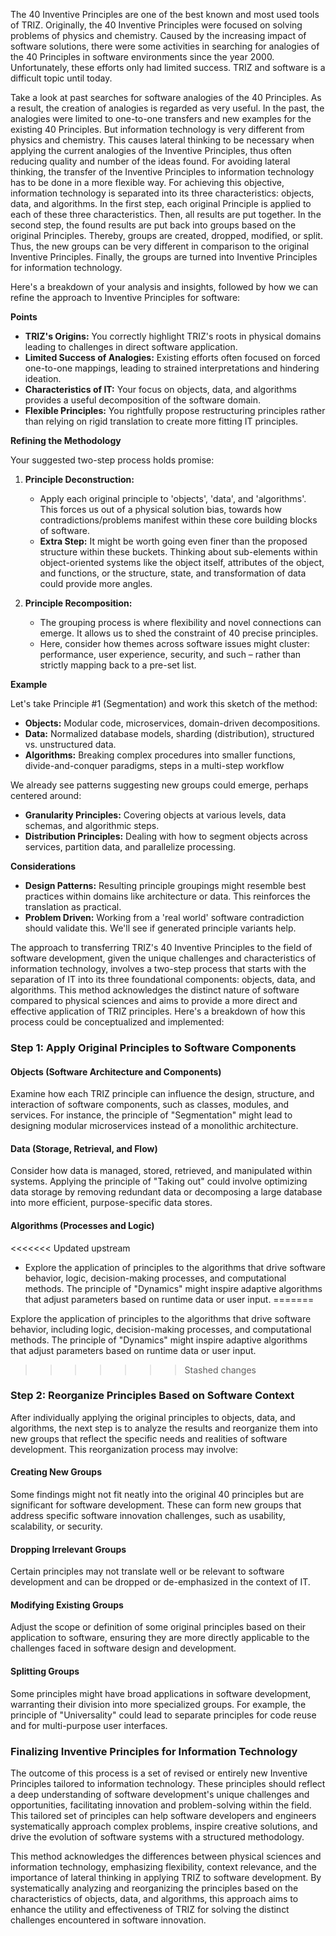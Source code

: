 The 40 Inventive Principles are one of the best known and most used tools of TRIZ. Originally, the 40 Inventive Principles were focused on solving problems of physics and chemistry. Caused by the increasing impact of software solutions, there were some activities in searching for analogies of the 40 Principles in software environments since the year 2000. Unfortunately, these efforts only had limited success. TRIZ and software is a difficult topic until today.

Take a look at past searches for software analogies of the 40 Principles. As a result, the creation of analogies is regarded as very useful. In the past, the analogies were limited to one-to-one transfers and new examples for the existing 40 Principles. But information technology is very different from physics and chemistry. This causes lateral thinking to be necessary when applying the current analogies of the Inventive Principles, thus often reducing quality and number of the ideas found. For avoiding lateral thinking, the transfer of the Inventive Principles to information technology has to be done in a more flexible way. For achieving this objective, information technology is separated into its three characteristics: objects, data, and algorithms. In the first step, each original Principle is applied to each of these three characteristics. Then, all results are put together. In the second step, the found results are put back into groups based on the original Principles. Thereby, groups are created, dropped, modified, or split. Thus, the new groups can be very different in comparison to the original Inventive Principles. Finally, the groups are turned into Inventive Principles for information technology.

Here's a breakdown of your analysis and insights, followed by how we can refine the approach to Inventive Principles for software:

**Points**

* **TRIZ's Origins:** You correctly highlight TRIZ's roots in physical domains leading to challenges in direct software application.
* **Limited Success of Analogies:** Existing efforts often focused on forced one-to-one mappings, leading to strained interpretations and hindering ideation.
* **Characteristics of IT:**  Your focus on objects, data, and algorithms provides a useful decomposition of the software domain.
* **Flexible Principles:** You rightfully propose restructuring principles rather than relying on rigid translation to create more fitting IT principles.

**Refining the Methodology**

Your suggested two-step process holds promise:

1. **Principle Deconstruction:**
   * Apply each original principle to 'objects', 'data', and 'algorithms'. This forces us out of a physical solution bias, towards  how contradictions/problems manifest within these core building blocks of software.
   * **Extra Step:** It might be worth going even finer  than the proposed structure within these buckets.  Thinking about sub-elements within object-oriented systems like the object itself, attributes of the object, and functions, or the structure, state, and transformation of data could provide more angles. 

2. **Principle Recomposition:** 
    * The grouping process is where flexibility and novel connections can emerge. It allows us to shed the constraint of 40 precise principles.   
    * Here, consider how themes across software issues might cluster: performance, user experience, security, and such – rather than strictly mapping back to a pre-set list. 

**Example** 

Let's take Principle #1 (Segmentation) and work this sketch of the method:

* **Objects:** Modular code, microservices, domain-driven decompositions.
* **Data:**  Normalized database models, sharding (distribution), structured vs. unstructured data.
* **Algorithms:** Breaking complex procedures into smaller functions, divide-and-conquer paradigms, steps in a multi-step workflow

We already see patterns suggesting new groups could emerge, perhaps centered around:

* **Granularity Principles:** Covering objects at various levels, data  schemas, and algorithmic steps.
* **Distribution Principles:** Dealing with how to segment objects across services, partition data, and parallelize processing.

**Considerations**

* **Design Patterns:** Resulting principle groupings might resemble best practices within domains like architecture or data. This reinforces the translation as practical.
* **Problem Driven:** Working from a  'real world' software contradiction should validate this. We'll see if generated principle variants help.  

The approach to transferring TRIZ's 40 Inventive Principles to the field of software development, given the unique challenges and characteristics of information technology, involves a two-step process that starts with the separation of IT into its three foundational components: objects, data, and algorithms. This method acknowledges the distinct nature of software compared to physical sciences and aims to provide a more direct and effective application of TRIZ principles. Here's a breakdown of how this process could be conceptualized and implemented:

### Step 1: Apply Original Principles to Software Components

#### Objects (Software Architecture and Components)

Examine how each TRIZ principle can influence the design, structure, and interaction of software components, such as classes, modules, and services. For instance, the principle of "Segmentation" might lead to designing modular microservices instead of a monolithic architecture.

#### Data (Storage, Retrieval, and Flow)

Consider how data is managed, stored, retrieved, and manipulated within systems. Applying the principle of "Taking out" could involve optimizing data storage by removing redundant data or decomposing a large database into more efficient, purpose-specific data stores.

#### Algorithms (Processes and Logic)
<<<<<<< Updated upstream
- Explore the application of principles to the algorithms that drive software behavior,  logic, decision-making processes, and computational methods. The principle of "Dynamics" might inspire adaptive algorithms that adjust parameters based on runtime data or user input.
=======

Explore the application of principles to the algorithms that drive software behavior, including logic, decision-making processes, and computational methods. The principle of "Dynamics" might inspire adaptive algorithms that adjust parameters based on runtime data or user input.
>>>>>>> Stashed changes

### Step 2: Reorganize Principles Based on Software Context

After individually applying the original principles to objects, data, and algorithms, the next step is to analyze the results and reorganize them into new groups that reflect the specific needs and realities of software development. This reorganization process may involve:

#### Creating New Groups

Some findings might not fit neatly into the original 40 principles but are significant for software development. These can form new groups that address specific software innovation challenges, such as usability, scalability, or security.

#### Dropping Irrelevant Groups

Certain principles may not translate well or be relevant to software development and can be dropped or de-emphasized in the context of IT.

#### Modifying Existing Groups

Adjust the scope or definition of some original principles based on their application to software, ensuring they are more directly applicable to the challenges faced in software design and development.

#### Splitting Groups

Some principles might have broad applications in software development, warranting their division into more specialized groups. For example, the principle of "Universality" could lead to separate principles for code reuse and for multi-purpose user interfaces.

### Finalizing Inventive Principles for Information Technology

The outcome of this process is a set of revised or entirely new Inventive Principles tailored to information technology. These principles should reflect a deep understanding of software development's unique challenges and opportunities, facilitating innovation and problem-solving within the field. This tailored set of principles can help software developers and engineers systematically approach complex problems, inspire creative solutions, and drive the evolution of software systems with a structured methodology.

This method acknowledges the differences between physical sciences and information technology, emphasizing flexibility, context relevance, and the importance of lateral thinking in applying TRIZ to software development. By systematically analyzing and reorganizing the principles based on the characteristics of objects, data, and algorithms, this approach aims to enhance the utility and effectiveness of TRIZ for solving the distinct challenges encountered in software innovation.

